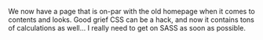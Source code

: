 We now have a page that is on-par with the old homepage when it comes to
contents and looks. Good grief CSS can be a hack, and now it contains tons of
calculations as well... I really need to get on SASS as soon as possible.

